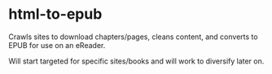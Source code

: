 # html-to-epub
Crawls sites to download chapters/pages, cleans content, and converts to EPUB for use on an eReader.

Will start targeted for specific sites/books and will work to diversify later on.
